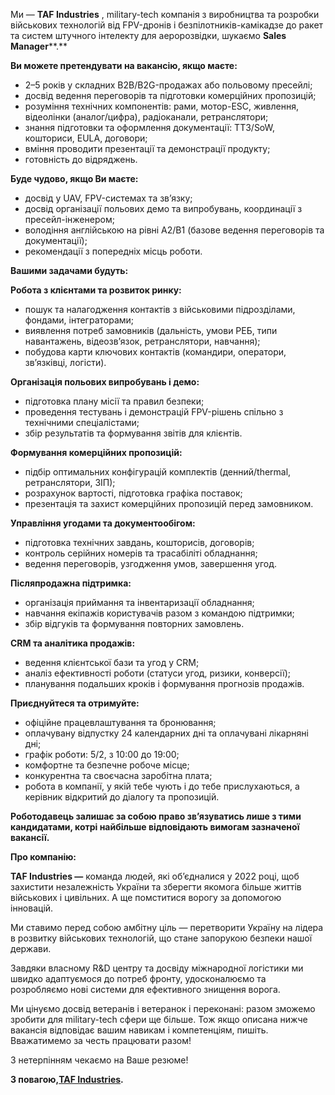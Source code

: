 Ми — **TAF Industries** , military-tech компанія з виробництва та розробки
військових технологій від FPV-дронів і безпілотників-камікадзе до ракет та
систем штучного інтелекту для аеророзвідки, шукаємо **Sales Manager****.**

**Ви можете претендувати на вакансію, якщо маєте:**

  * 2–5 років у складних B2B/B2G-продажах або польовому пресейлі;
  * досвід ведення переговорів та підготовки комерційних пропозицій;
  * розуміння технічних компонентів: рами, мотор-ESC, живлення, відеолінки (аналог/цифра), радіоканали, ретранслятори;
  * знання підготовки та оформлення документації: ТТЗ/SoW, кошториси, EULA, договори;
  * вміння проводити презентації та демонстрації продукту;
  * готовність до відряджень.

**Буде чудово, якщо Ви маєте:**

  * досвід у UAV, FPV-системах та зв’язку;
  * досвід організації польових демо та випробувань, координації з пресейл-інженером;
  * володіння англійською на рівні A2/B1 (базове ведення переговорів та документації);
  * рекомендації з попередніх місць роботи.

**Вашими задачами будуть:**

**Робота з клієнтами та розвиток ринку:**

  * пошук та налагодження контактів з військовими підрозділами, фондами, інтеграторами;
  * виявлення потреб замовників (дальність, умови РЕБ, типи навантажень, відеозв’язок, ретранслятори, навчання);
  * побудова карти ключових контактів (командири, оператори, зв’язківці, логісти).

**Організація польових випробувань і демо:**

  * підготовка плану місії та правил безпеки;
  * проведення тестувань і демонстрацій FPV-рішень спільно з технічними спеціалістами;
  * збір результатів та формування звітів для клієнтів.

**Формування комерційних пропозицій:**

  * підбір оптимальних конфігурацій комплектів (денний/thermal, ретранслятори, ЗІП);
  * розрахунок вартості, підготовка графіка поставок;
  * презентація та захист комерційних пропозицій перед замовником.

**Управління угодами та документообігом:**

  * підготовка технічних завдань, кошторисів, договорів;
  * контроль серійних номерів та трасабіліті обладнання;
  * ведення переговорів, узгодження умов, завершення угод.

**Післяпродажна підтримка:**

  * організація приймання та інвентаризації обладнання;
  * навчання екіпажів користувачів разом з командою підтримки;
  * збір відгуків та формування повторних замовлень.

**CRM та аналітика продажів:**

  * ведення клієнтської бази та угод у CRM;
  * аналіз ефективності роботи (статуси угод, ризики, конверсії);
  * планування подальших кроків і формування прогнозів продажів.

**Приєднуйтеся та отримуйте:**

  * офіційне працевлаштування та бронювання;
  * оплачувану відпустку 24 календарних дні та оплачувані лікарняні дні;
  * графік роботи: 5/2, з 10:00 до 19:00;
  * комфортне та безпечне робоче місце;
  * конкурентна та своєчасна заробітна плата;
  * робота в компанії, у якій тебе чують і до тебе прислухаються, а керівник відкритий до діалогу та пропозицій.

**Роботодавець залишає за собою право звʼязуватись лише з тими кандидатами,
котрі найбільше відповідають вимогам зазначеної вакансії.**

**Про компанію:**

**TAF Industries —** команда людей, які об’єдналися у 2022 році, щоб захистити
незалежність України та зберегти якомога більше життів військових і цивільних.
А ще помститися ворогу за допомогою інновацій.

Ми ставимо перед собою амбітну ціль — перетворити Україну на лідера в розвитку
військових технологій, що стане запорукою безпеки нашої держави.

Завдяки власному R&D центру та досвіду міжнародної логістики ми швидко
адаптуємося до потреб фронту, удосконалюємо та розробляємо нові системи для
ефективного знищення ворога.

Ми цінуємо досвід ветеранів і ветеранок і переконані: разом зможемо зробити
для military-tech сфери ще більше. Тож якщо описана нижче вакансія відповідає
вашим навикам і компетенціям, пишіть. Вважатимемо за честь працювати разом!

З нетерпінням чекаємо на Ваше резюме!

**З повагою,**[**TAF Industries**](https://www.taf-ua.com/)**.**